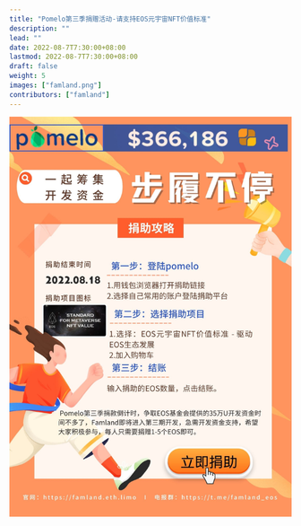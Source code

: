 ```yaml
---
title: "Pomelo第三季捐赠活动-请支持EOS元宇宙NFT价值标准"
description: ""
lead: ""
date: 2022-08-7T7:30:00+08:00
lastmod: 2022-08-7T7:30:00+08:00
draft: false
weight: 5
images: ["famland.png"]
contributors: ["famland"]
---
```


[![](photo_2022-08-06_21-46-19.jpg)](https://pomelo.io/grants/eosnftvalue)
